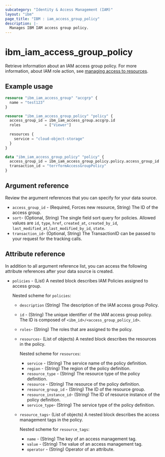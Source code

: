 ```yaml
---
subcategory: "Identity & Access Management (IAM)"
layout: "ibm"
page_title: "IBM : iam_access_group_policy"
description: |-
  Manages IBM IAM access group policy.
---
```


# ibm_iam_access_group_policy

Retrieve information about an IAM access group policy. For more information, about IAM role action, see [managing access to resources](https://cloud.ibm.com/docs/account?topic=account-assign-access-resources).

## Example usage

```terraform
resource "ibm_iam_access_group" "accgrp" {
  name = "test123"
}

resource "ibm_iam_access_group_policy" "policy" {
  access_group_id = ibm_iam_access_group.accgrp.id
  roles           = ["Viewer"]
  
  resources {
    service = "cloud-object-storage"
  }
}

data "ibm_iam_access_group_policy" "policy" {
  access_group_id = ibm_iam_access_group_policy.policy.access_group_id
  transaction_id = "terrformAccessGroupPolicy"
}

```

## Argument reference

Review the argument references that you can specify for your data source.

- `access_group_id` - (Required, Forces new resource, String) The ID of the access group.
- `sort`- (Optional, String) The single field sort query for policies. Allowed values are `id`, `type`, `href`, `created_at`, `created_by_id`, `last_modified_at`,`last_modified_by_id`, `state`.
- `transaction_id`- (Optional, String) The TransactionID can be passed to your request for the tracking calls.

## Attribute reference

In addition to all argument reference list, you can access the following attribute references after your data source is created.

- `policies` - (List) A nested block describes IAM Policies assigned to access group.

  Nested scheme for `policies`:
  - `description`  (String) The description of the IAM access group Policy.
  - `id` - (String) The unique identifier of the IAM access group policy. The ID is composed of `<ibm_id>/<access_group_policy_id>`.
  - `roles`-  (String) The roles that are assigned to the policy.
  - `resources`- (List of objects) A nested block describes the resources in the policy.

      Nested scheme for `resources`:
      - `service` - (String) The service name of the policy definition. 
      - `region` - (String) The region of the policy definition.
      - `resource_type` - (String) The resource type of the policy definition.
      - `resource` - (String) The resource of the policy definition.
      - `resource_group_id` - (String) The ID of the resource group.
      - `resource_instance_id`- (String) The ID of resource instance of the policy definition.
      - `service_type`- (String) The service type of the policy definition.

  - `resource_tags`- (List of objects) A nested block describes the access management tags in the policy.
    
    Nested scheme for `resource_tags`:
    - `name` - (String) The key of an access management tag. 
    - `value` - (String) The value of an access management tag.
    - `operator` - (String) Operator of an attribute.
